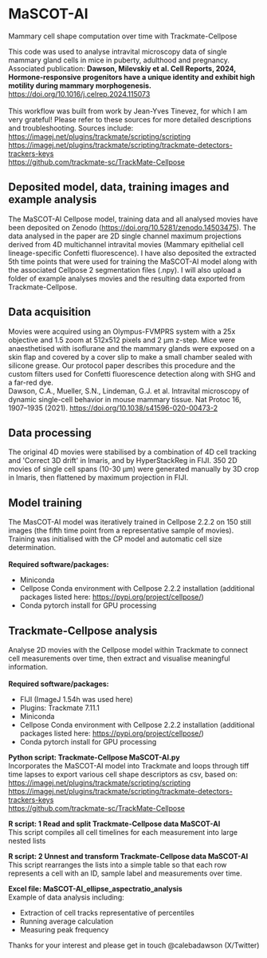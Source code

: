# MaSCOT-AI
Mammary cell shape computation over time with Trackmate-Cellpose

This code was used to analyse intravital microscopy data of single mammary gland cells in mice in puberty, adulthood and pregnancy.
<br> Associated publication: **Dawson, Milevskiy et al. Cell Reports, 2024, Hormone-responsive progenitors have a unique identity and exhibit high motility during mammary morphogenesis.** https://doi.org/10.1016/j.celrep.2024.115073
<br>
<br>
This workflow was built from work by Jean-Yves Tinevez, for which I am very grateful! Please refer to these sources for more detailed descriptions and troubleshooting. Sources include:
<br> https://imagej.net/plugins/trackmate/scripting/scripting
<br> https://imagej.net/plugins/trackmate/scripting/trackmate-detectors-trackers-keys
<br> https://github.com/trackmate-sc/TrackMate-Cellpose

## Deposited model, data, training images and example analysis
The MaSCOT-AI Cellpose model, training data and all analysed movies have been deposited on Zenodo (https://doi.org/10.5281/zenodo.14503475).
The data analysed in the paper are 2D single channel maximum projections derived from 4D multichannel intravital movies (Mammary epithelial cell lineage-specific Confetti fluorescence). I have also deposited the extracted 5th time points that were used for training the MaSCOT-AI model along with the associated Cellpose 2 segmentation files (.npy).
I will also upload a folder of example analyses movies and the resulting data exported from Trackmate-Cellpose.

## Data acquisition
Movies were acquired using an Olympus-FVMPRS system with a 25x objective and 1.5 zoom at 512x512 pixels and 2 µm z-step.
Mice were anaesthetised with isoflurane and the mammary glands were exposed on a skin flap and covered by a cover slip to make a small chamber sealed with silicone grease.
Our protocol paper describes this procedure and the custom filters used for Confetti fluorescence detection along with SHG and a far-red dye.
<br> Dawson, C.A., Mueller, S.N., Lindeman, G.J. et al. Intravital microscopy of dynamic single-cell behavior in mouse mammary tissue. Nat Protoc 16, 1907–1935 (2021). https://doi.org/10.1038/s41596-020-00473-2

## Data processing
The original 4D movies were stabilised by a combination of 4D cell tracking and 'Correct 3D drift' in Imaris, and by HyperStackReg in FIJI.
350 2D movies of single cell spans (10-30 µm) were generated manually by 3D crop in Imaris, then flattened by maximum projection in FIJI.

## Model training
The MasCOT-AI model was iteratively trained in Cellpose 2.2.2 on 150 still images (the fifth time point from a representative sample of movies).
Training was initialised with the CP model and automatic cell size determination.
<br>
<br> **Required software/packages:**
* Miniconda
* Cellpose Conda environment with Cellpose 2.2.2 installation (additional packages listed here: https://pypi.org/project/cellpose/)
* Conda pytorch install for GPU processing

## Trackmate-Cellpose analysis
Analyse 2D movies with the Cellpose model within Trackmate to connect cell measurements over time, then extract and visualise meaningful information.
<br>
<br> **Required software/packages:**
* FIJI (ImageJ 1.54h was used here)
* Plugins: Trackmate 7.11.1
* Miniconda
* Cellpose Conda environment with Cellpose 2.2.2 installation (additional packages listed here: https://pypi.org/project/cellpose/)
* Conda pytorch install for GPU processing

**Python script: Trackmate-Cellpose MaSCOT-AI.py**
<br> Incorporates the MaSCOT-AI model into Trackmate and loops through tiff time lapses to export various cell shape descriptors as csv, based on:
<br> https://imagej.net/plugins/trackmate/scripting/scripting
<br> https://imagej.net/plugins/trackmate/scripting/trackmate-detectors-trackers-keys
<br> https://github.com/trackmate-sc/TrackMate-Cellpose

**R script: 1 Read and split Trackmate-Cellpose data MaSCOT-AI**
<br> This script compiles all cell timelines for each measurement into large nested lists

**R script: 2 Unnest and transform Trackmate-Cellpose data MaSCOT-AI**
<br> This script rearranges the lists into a simple table so that each row represents a cell with an ID, sample label and measurements over time.

**Excel file: MaSCOT-AI_ellipse_aspectratio_analysis**
<br> Example of data analysis including:
* Extraction of cell tracks representative of percentiles
* Running average calculation
* Measuring peak frequency

Thanks for your interest and please get in touch @calebadawson (X/Twitter)
